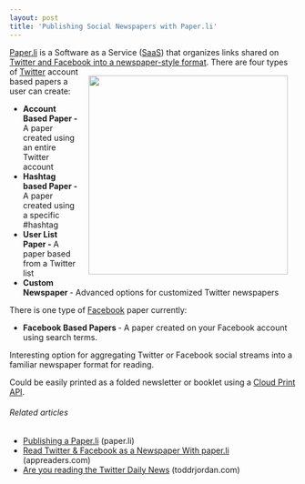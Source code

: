 ```yaml
---
layout: post
title: 'Publishing Social Newspapers with Paper.li'
---
```

<a href="http://Paper.li" target="_blank"> Paper.li</a> is a Software as a Service (<a class="zem_slink" title="Software as a Service" rel="wikinvest" href="http://www.wikinvest.com/concept/Software_as_a_Service">SaaS</a>) that organizes links shared on <a href="http://paper.li/" target="_blank">Twitter and Facebook into a newspaper-style format</a>.
<a href="http://paper.li/" target="_blank"><img style="padding: 15px;" src="http://kinlane-productions.s3.amazonaws.com/mimeo/paper-li-logo.png" alt="" width="350" align="right" /></a>
There are four types of <a class="zem_slink" title="Twitter" rel="homepage" href="http://twitter.com">Twitter</a> account based papers a user can create:
<ul class="mainlist">
	<li><strong>Account Based Paper -</strong> A paper created using an entire Twitter account</li>
	<li><strong>Hashtag based Paper -</strong> A paper created using a specific #hashtag</li>
	<li><strong>User List Paper - </strong> A paper based from a Twitter list</li>
	<li><strong>Custom Newspaper </strong>- Advanced options for customized Twitter newspapers</li>
</ul>
There is one type of <a class="zem_slink" title="Facebook" rel="homepage" href="http://facebook.com">Facebook</a> paper currently:
<ul class="mainlist">
	<li><strong>Facebook Based Papers </strong>- A paper created on your Facebook account using search terms.</li>
</ul>
Interesting option for aggregating Twitter or Facebook social streams into a familiar newspaper format for reading.<p></p>
Could be easily printed as a folded newsletter or booklet using a <a href="http://www.kinlane.com/2011/02/google-cloud-print-proxy-cloud-printer/" target="_blank">Cloud Print API</a>.
<h6 class="zemanta-related-title" style="font-size: 1em;">Related articles</h6>
<ul class="zemanta-article-ul">
	<li class="zemanta-article-ul-li"><a href="http://blog.paper.li/2011/02/publishing-paperli.html">Publishing a Paper.li</a> (paper.li)</li>
	<li class="zemanta-article-ul-li"><a href="http://www.appreaders.com/?p=631">Read Twitter &amp; Facebook as a Newspaper With paper.li</a> (appreaders.com)</li>
	<li class="zemanta-article-ul-li"><a href="http://www.toddrjordan.com/thebroadbrush/2011/01/are-you-reading-the-twitter-daily-news/">Are you reading the Twitter Daily News</a> (toddrjordan.com)</li>
</ul>
